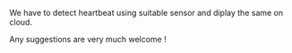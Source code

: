 
We have to detect heartbeat using suitable sensor and diplay the same on cloud.

Any suggestions are very much welcome !

